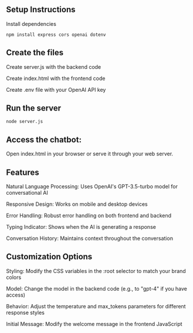 ## Setup Instructions
Install dependencies

``` npm install express cors openai dotenv ```

## Create the files

Create server.js with the backend code

Create index.html with the frontend code

Create .env file with your OpenAI API key

## Run the server

``` node server.js ```

## Access the chatbot:
Open index.html in your browser or serve it through your web server.

## Features
Natural Language Processing: Uses OpenAI's GPT-3.5-turbo model for conversational AI

Responsive Design: Works on mobile and desktop devices

Error Handling: Robust error handling on both frontend and backend

Typing Indicator: Shows when the AI is generating a response

Conversation History: Maintains context throughout the conversation

## Customization Options
Styling: Modify the CSS variables in the :root selector to match your brand colors

Model: Change the model in the backend code (e.g., to "gpt-4" if you have access)

Behavior: Adjust the temperature and max_tokens parameters for different response styles

Initial Message: Modify the welcome message in the frontend JavaScript
